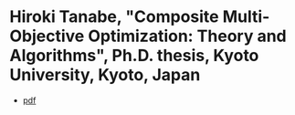 # Hiroki Tanabe, "Composite Multi-Objective Optimization: Theory and Algorithms", Ph.D. thesis, Kyoto University, Kyoto, Japan

- [pdf](https://zalgo3.github.io/phd-thesis/main.pdf)
